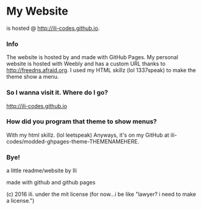 # My Website
is hosted @ http://ili-codes.github.io. 

### Info
The website is hosted by and made with GitHub Pages. My personal website is hosted with Weebly and has a custom URL thanks to http://freedns.afraid.org. I used my HTML skillz (lol 1337speak) to make the theme show a menu. 

### So I wanna visit it. Where do I go?
http://ili-codes.github.io

### How did you program that theme to show menus?
With my html skillz. (lol leetspeak) Anyways, it's on my GitHub at ili-codes/modded-ghpages-theme-THEMENAMEHERE.

### Bye!
a little readme/website by Ili

made with github and github pages

(c) 2016 ili. under the mit license (for now...i be like "lawyer? i need to make a license.")

